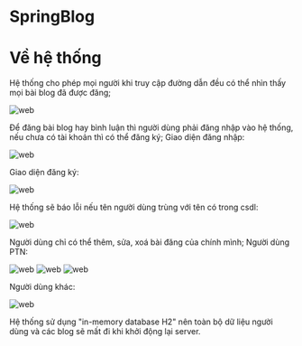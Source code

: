# SpringBlog

# Về hệ thống
Hệ thống cho phép mọi người khi truy cập đường dẫn đều có thể nhìn thấy mọi bài blog đã được đăng;

![web](https://user-images.githubusercontent.com/93510101/170825969-9ac9409e-0a49-457a-b942-2e2d3877dff2.png)

Để đăng bài blog hay bình luận thì người dùng phải đăng nhập vào hệ thống, nếu chưa có tài khoản thì có thể đăng ký;
Giao diện đăng nhập:

![web](https://user-images.githubusercontent.com/93510101/170826024-73b4f72d-7ade-410a-8b34-ae3ac9217a55.png)

Giao diện đăng ký:

![web](https://user-images.githubusercontent.com/93510101/170826068-df5e1d71-1a37-44cf-aaaf-118f90a56f77.png)

Hệ thống sẽ báo lỗi nếu tên người dùng trùng với tên có trong csdl:

![web](https://user-images.githubusercontent.com/93510101/170826110-6ae6e971-c4d9-4bc5-81d4-739fa4073e9f.png)

Người dùng chỉ có thể thêm, sửa, xoá bài đăng của chính mình;
Người dùng PTN:

![web](https://user-images.githubusercontent.com/93510101/170826456-9998773a-d928-40ee-8a90-dab1d2a4e1bc.png)
![web](https://user-images.githubusercontent.com/93510101/170826492-4d620bd4-cdb4-4312-991e-be15945f8c6b.png)
![web](https://user-images.githubusercontent.com/93510101/170826520-bffd75ea-9283-48cb-a0e5-1271226d422f.png)

Người dùng khác:

![web](https://user-images.githubusercontent.com/93510101/170826568-884cd9d3-3fa9-4413-881e-e5aa1b8700fb.png)

Hệ thống sử dụng "in-memory database H2" nên toàn bộ dữ liệu người dùng và các blog sẽ mất đi khi khởi động lại server.


